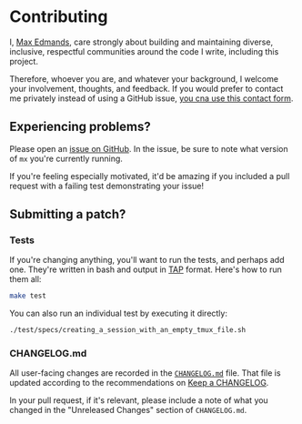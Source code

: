 # Contributing

I, [Max Edmands](http://www.maxedmands.com), care strongly about building and maintaining diverse, inclusive, respectful communities around the code I write, including this project.

Therefore, whoever you are, and whatever your background, I welcome your involvement, thoughts, and feedback. If you would prefer to contact me privately instead of using a GitHub issue, [you cna use this contact form](https://squaresend.com/mailto:pxo6mtg).

## Experiencing problems?

Please open an [issue on GitHub](https://github.com/demands/mx/issues/new). In the issue, be sure to note what version of `mx` you're currently running.

If you're feeling especially motivated, it'd be amazing if you included a pull request with a failing test demonstrating your issue!

## Submitting a patch?

### Tests

If you're changing anything, you'll want to run the tests, and perhaps add one.
They're written in bash and output in [TAP](http://testanything.org/) format.
Here's how to run them all:

```sh
make test
```

You can also run an individual test by executing it directly:

```sh
./test/specs/creating_a_session_with_an_empty_tmux_file.sh
```

### CHANGELOG.md

All user-facing changes are recorded in the [`CHANGELOG.md`](https://github.com/demands/mx/blob/master/CHANGELOG.md) file. That file is updated according to the recommendations on [Keep a CHANGELOG](http://keepachangelog.com/).

In your pull request, if it's relevant, please include a note of what you changed in the "Unreleased Changes" section of `CHANGELOG.md`.
